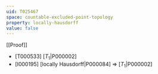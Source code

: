 ```yaml
---
uid: T025467
space: countable-excluded-point-topology
property: locally-hausdorff
value: false
---
```

[[Proof]]

* [T000533] [$T_1$|P000002]
* [I000195] [locally Hausdorff|P000084] => [$T_1$|P000002]

